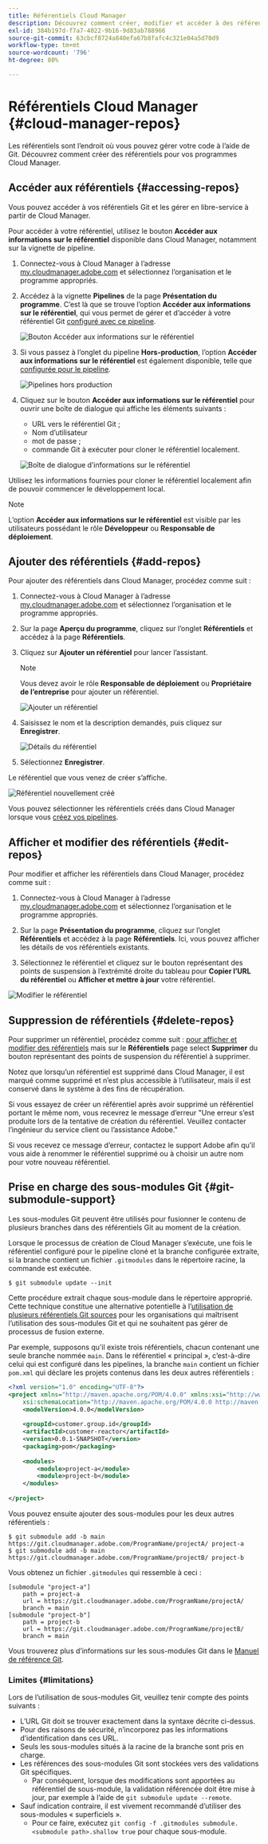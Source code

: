 ```yaml
---
title: Référentiels Cloud Manager
description: Découvrez comment créer, modifier et accéder à des référentiels pour vos programmes Cloud Manager.
exl-id: 384b197d-f7a7-4022-9b16-9d83ab788966
source-git-commit: 63cbcf8724a840efa67b8fafc4c321e04a5d70d9
workflow-type: tm+mt
source-wordcount: '796'
ht-degree: 80%

---
```



# Référentiels Cloud Manager {#cloud-manager-repos}

Les référentiels sont l’endroit où vous pouvez gérer votre code à l’aide de Git. Découvrez comment créer des référentiels pour vos programmes Cloud Manager.

## Accéder aux référentiels {#accessing-repos}

Vous pouvez accéder à vos référentiels Git et les gérer en libre-service à partir de Cloud Manager.

Pour accéder à votre référentiel, utilisez le bouton **Accéder aux informations sur le référentiel** disponible dans Cloud Manager, notamment sur la vignette de pipeline.

1. Connectez-vous à Cloud Manager à l’adresse [my.cloudmanager.adobe.com](https://my.cloudmanager.adobe.com) et sélectionnez l’organisation et le programme appropriés.

1. Accédez à la vignette **Pipelines** de la page **Présentation du programme**. C’est là que se trouve l’option **Accéder aux informations sur le référentiel**, qui vous permet de gérer et d’accéder à votre référentiel Git [configuré avec ce pipeline](/help/using/production-pipelines.md).

   ![Bouton Accéder aux informations sur le référentiel](/help/assets/access-repo1.png)

1. Si vous passez à l’onglet du pipeline **Hors-production**, l’option **Accéder aux informations sur le référentiel** est également disponible, telle que [configurée pour le pipeline](/help/using/non-production-pipelines.md).

   ![Pipelines hors production](/help/assets/access-repo-nonprod.png)

1. Cliquez sur le bouton **Accéder aux informations sur le référentiel** pour ouvrir une boîte de dialogue qui affiche les éléments suivants :

   * URL vers le référentiel Git ;
   * Nom d’utilisateur
   * mot de passe ;
   * commande Git à exécuter pour cloner le référentiel localement.

   ![Boîte de dialogue d’informations sur le référentiel](/help/assets/access-repo-create.png)

Utilisez les informations fournies pour cloner le référentiel localement afin de pouvoir commencer le développement local.

>[!NOTE]
>
>L’option **Accéder aux informations sur le référentiel** est visible par les utilisateurs possédant le rôle **Développeur** ou **Responsable de déploiement**.

## Ajouter des référentiels {#add-repos}

Pour ajouter des référentiels dans Cloud Manager, procédez comme suit :

1. Connectez-vous à Cloud Manager à l’adresse [my.cloudmanager.adobe.com](https://my.cloudmanager.adobe.com) et sélectionnez l’organisation et le programme appropriés.

1. Sur la page **Aperçu du programme**, cliquez sur l’onglet **Référentiels** et accédez à la page **Référentiels**.

1. Cliquez sur **Ajouter un référentiel** pour lancer l’assistant.

   >[!NOTE]
   >
   >Vous devez avoir le rôle **Responsable de déploiement** ou **Propriétaire de l’entreprise** pour ajouter un référentiel.

   ![Ajouter un référentiel](/help/assets/create-repo2.png)

1. Saisissez le nom et la description demandés, puis cliquez sur **Enregistrer**.

   ![Détails du référentiel](/help/assets/repo-1.png)

1. Sélectionnez **Enregistrer**.

Le référentiel que vous venez de créer s’affiche.

![Référentiel nouvellement créé](/help/assets/create-repo3.png)

Vous pouvez sélectionner les référentiels créés dans Cloud Manager lorsque vous [créez vos pipelines](/help/overview/ci-cd-pipelines.md).

## Afficher et modifier des référentiels {#edit-repos}

Pour modifier et afficher les référentiels dans Cloud Manager, procédez comme suit :

1. Connectez-vous à Cloud Manager à l’adresse [my.cloudmanager.adobe.com](https://my.cloudmanager.adobe.com) et sélectionnez l’organisation et le programme appropriés.

1. Sur la page **Présentation du programme**, cliquez sur l’onglet **Référentiels** et accédez à la page **Référentiels**. Ici, vous pouvez afficher les détails de vos référentiels existants.

1. Sélectionnez le référentiel et cliquez sur le bouton représentant des points de suspension à l’extrémité droite du tableau pour **Copier l’URL du référentiel** ou **Afficher et mettre à jour** votre référentiel.

![Modifier le référentiel](/help/assets/create-repo3.png)

## Suppression de référentiels {#delete-repos}

Pour supprimer un référentiel, procédez comme suit : [pour afficher et modifier des référentiels](#edit-repos) mais sur le **Référentiels** page select **Supprimer** du bouton représentant des points de suspension du référentiel à supprimer.

Notez que lorsqu’un référentiel est supprimé dans Cloud Manager, il est marqué comme supprimé et n’est plus accessible à l’utilisateur, mais il est conservé dans le système à des fins de récupération.

Si vous essayez de créer un référentiel après avoir supprimé un référentiel portant le même nom, vous recevrez le message d’erreur &quot;Une erreur s’est produite lors de la tentative de création du référentiel. Veuillez contacter l’ingénieur du service client ou l’assistance Adobe.&quot;

Si vous recevez ce message d’erreur, contactez le support Adobe afin qu’il vous aide à renommer le référentiel supprimé ou à choisir un autre nom pour votre nouveau référentiel.

## Prise en charge des sous-modules Git {#git-submodule-support}

Les sous-modules Git peuvent être utilisés pour fusionner le contenu de plusieurs branches dans des référentiels Git au moment de la création.

Lorsque le processus de création de Cloud Manager s’exécute, une fois le référentiel configuré pour le pipeline cloné et la branche configurée extraite, si la branche contient un fichier `.gitmodules` dans le répertoire racine, la commande est exécutée.

```
$ git submodule update --init
```

Cette procédure extrait chaque sous-module dans le répertoire approprié. Cette technique constitue une alternative potentielle à l’[utilisation de plusieurs référentiels Git sources](/help/managing-code/multiple-git-repos.md) pour les organisations qui maîtrisent l’utilisation des sous-modules Git et qui ne souhaitent pas gérer de processus de fusion externe.

Par exemple, supposons qu’il existe trois référentiels, chacun contenant une seule branche nommée `main`. Dans le référentiel « principal », c’est-à-dire celui qui est configuré dans les pipelines, la branche `main` contient un fichier `pom.xml` qui déclare les projets contenus dans les deux autres référentiels :

```xml
<?xml version="1.0" encoding="UTF-8"?>
<project xmlns="http://maven.apache.org/POM/4.0.0" xmlns:xsi="http://www.w3.org/2001/XMLSchema-instance"
    xsi:schemaLocation="http://maven.apache.org/POM/4.0.0 http://maven.apache.org/maven-v4_0_0.xsd">
    <modelVersion>4.0.0</modelVersion>
   
    <groupId>customer.group.id</groupId>
    <artifactId>customer-reactor</artifactId>
    <version>0.0.1-SNAPSHOT</version>
    <packaging>pom</packaging>
   
    <modules>
        <module>project-a</module>
        <module>project-b</module>
    </modules>
   
</project>
```

Vous pouvez ensuite ajouter des sous-modules pour les deux autres référentiels :

```shell
$ git submodule add -b main https://git.cloudmanager.adobe.com/ProgramName/projectA/ project-a
$ git submodule add -b main https://git.cloudmanager.adobe.com/ProgramName/projectB/ project-b
```

Vous obtenez un fichier `.gitmodules` qui ressemble à ceci :

```text
[submodule "project-a"]
    path = project-a
    url = https://git.cloudmanager.adobe.com/ProgramName/projectA/
    branch = main
[submodule "project-b"]
    path = project-b
    url = https://git.cloudmanager.adobe.com/ProgramName/projectB/
    branch = main
```

Vous trouverez plus d’informations sur les sous-modules Git dans le [Manuel de référence Git](https://git-scm.com/book/fr/v2/Git-Tools-Submodules).

### Limites {#limitations}

Lors de l’utilisation de sous-modules Git, veuillez tenir compte des points suivants :

* L’URL Git doit se trouver exactement dans la syntaxe décrite ci-dessus.
* Pour des raisons de sécurité, n’incorporez pas les informations d’identification dans ces URL.
* Seuls les sous-modules situés à la racine de la branche sont pris en charge.
* Les références des sous-modules Git sont stockées vers des validations Git spécifiques.
   * Par conséquent, lorsque des modifications sont apportées au référentiel de sous-module, la validation référencée doit être mise à jour, par exemple à l’aide de `git submodule update --remote`.
* Sauf indication contraire, il est vivement recommandé d’utiliser des sous-modules « superficiels ».
   * Pour ce faire, exécutez `git config -f .gitmodules submodule.<submodule path>.shallow true` pour chaque sous-module.
